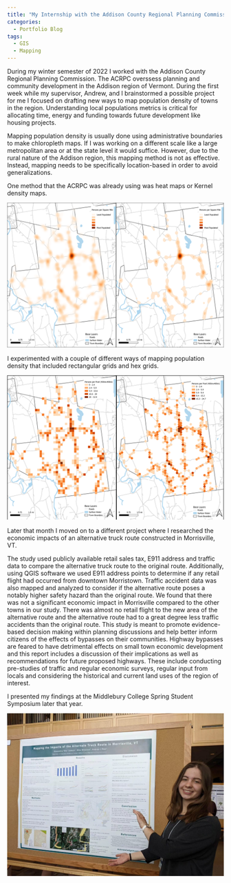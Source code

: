 ```yaml
---
title: "My Internship with the Addison County Regional Planning Commission "
categories:
  - Portfolio Blog 
tags:
  - GIS
  - Mapping
---
```


During my winter semester of 2022 I worked with the Addison County Regional Planning Commission. The ACRPC overssess planning and community development in the Addison region of Vermont. During the first week while my supervisor, Andrew, and I brainstormed a possible project for me I focused on drafting new ways to map population density of towns in the region. Understanding local populations metrics is critical for allocating time, energy and funding towards future development like housing projects. 
 
Mapping population density is usually done using administrative boundaries to make chloropleth maps.  If I was working on a different scale like a large metropolitan area or at the state level it would suffice. However, due to the rural nature of the Addison region, this mapping method is not as effective. Instead, mapping needs to be specifically location-based in order to avoid generalizations. 

One method that the ACRPC was already using was heat maps or Kernel density maps. 

![heat maps](/assets/images/heatmap_popdens.png)

I experimented with a couple of different ways of mapping population density that included rectangular grids and hex grids. 

![grid maps](/assets/images/grid_popdens.png)

Later that month I moved on to a different project where I researched the economic impacts of an alternative truck route constructed in Morrisville, VT. 

The study used publicly available retail sales tax, E911 address and traffic data to compare the alternative truck route to the original route. Additionally, using QGIS software we used E911 address points to determine if any retail flight had occurred from downtown Morristown. Traffic accident data was also mapped and analyzed to consider if the alternative route poses a notably higher safety hazard than the original route. We found that there was not a significant economic impact in Morrisville compared to the other towns in our study. There was almost no retail flight to the new area of the alternative route and the alternative route had to a great degree less traffic accidents than the original route. This study is meant to promote evidence-based decision making within planning discussions and help better inform citizens of the effects of bypasses on their communities. Highway bypasses are feared to have detrimental effects on small town economic development and this report includes a discussion of their implications as well as recommendations for future proposed highways. These include conducting pre-studies of traffic and regular economic surveys, regular input from locals and considering the historical and current land uses of the region of interest. 

I presented my findings at the Middlebury College Spring Student Symposium later that year. 

![ola symposium](/assets/images/ola_symposium.jpg)


